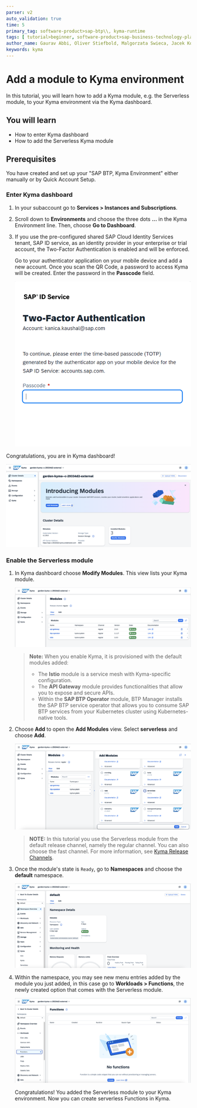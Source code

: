 ```yaml
---
parser: v2
auto_validation: true
time: 5
primary_tag: software-product>sap-btp\\, kyma-runtime
tags: [ tutorial>beginner, software-product>sap-business-technology-platform]
author_name: Gaurav Abbi, Oliver Stiefbold, Malgorzata Swieca, Jacek Konopelski
keywords: kyma
---
```


# Add a module to Kyma environment

<!-- description -->In this tutorial, you will learn how to add a Kyma module, e.g. the Serverless module, to your Kyma environment via the Kyma dashboard. 

## You will learn

  - How to enter Kyma dashboard
  - How to add the Serverless Kyma module

## Prerequisites

You have created and set up your "SAP BTP, Kyma Environment" either manually or by Quick Account Setup.

### Enter Kyma dashboard

1. In your subaccount go to **Services > Instances and Subscriptions**.

2. Scroll down to **Environments** and choose the three dots **...** in the Kyma Environment line. Then, choose **Go to Dashboard**.

3. If you use the pre-configured shared SAP Cloud Identity Services tenant, SAP ID service, as an identity provider in your enterprise or trial account, the Two-Factor Authentication is enabled and will be enforced.

    Go to your authenticator application on your mobile device and add a new account. Once you scan the QR Code, a password to access Kyma will be created. Enter the password in the **Passcode** field.

    ![Enter your authenticator app password](kyma_2fa.png)

Congratulations, you are in Kyma dashboard!

![Your Kyma Dasboard, Cluster Details](kyma_dashboard.png)

### Enable the Serverless module

1. In Kyma dashboard choose **Modify Modules**. This view lists your Kyma module.

    ![Your Kyma Dasboard, Cluster Details](kyma_modules.png)

    > **Note:** When you enable Kyma, it is provisioned with the default modules added:<br>
    > - The **Istio** module is a service mesh with Kyma-specific configuration.<br>
    > - The **API Gateway** module provides functionalities that allow you to expose and secure APIs.<br>
    > - Within the **SAP BTP Operator** module, BTP Manager installs the SAP BTP service operator that allows you to consume SAP BTP services from your Kubernetes cluster using Kubernetes-native tools.

2. Choose **Add** to open the **Add Modules** view. Select **serverless** and choose **Add**.

   ![Browsing modules](add_module.png)

    > **NOTE:** In this tutorial you use the Serverless module from the default release channel, namely the regular channel. You can also choose the fast channel. For more information, see [Kyma Release Channels](https://help.sap.com/docs/btp/sap-business-technology-platform/kyma-s-modular-approach?locale=en-US).

3. Once the module's state is `Ready`, go to **Namespaces** and choose the **default** namespace.

    ![The Kyma module is ready](default_namespace_selected.png)

4. Within the namespace, you may see new menu entries added by the module you just added, in this case go to **Workloads > Functions**, the newly created option that comes with the Serverless module.

    ![Functions are now available](workloads_functions.png)

    Congratulations! You added the Serverless module to your Kyma environment. Now you can create serverless Functions in Kyma.


